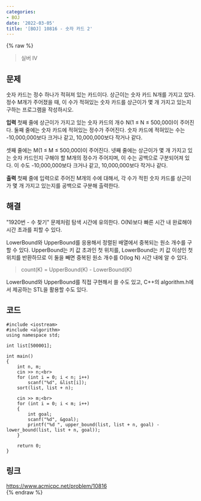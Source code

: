 ```yaml
---
categories:
- BOJ
date: '2022-03-05'
title: '[BOJ] 10816 - 숫자 카드 2'
---
```


{% raw %}
>실버 IV

## 문제
숫자 카드는 정수 하나가 적혀져 있는 카드이다. 상근이는 숫자 카드 N개를 가지고 있다. 정수 M개가 주어졌을 때, 이 수가 적혀있는 숫자 카드를 상근이가 몇 개 가지고 있는지 구하는 프로그램을 작성하시오.

**입력**
첫째 줄에 상근이가 가지고 있는 숫자 카드의 개수 N(1 ≤ N ≤ 500,000)이 주어진다. 둘째 줄에는 숫자 카드에 적혀있는 정수가 주어진다. 숫자 카드에 적혀있는 수는 -10,000,000보다 크거나 같고, 10,000,000보다 작거나 같다.

셋째 줄에는 M(1 ≤ M ≤ 500,000)이 주어진다. 넷째 줄에는 상근이가 몇 개 가지고 있는 숫자 카드인지 구해야 할 M개의 정수가 주어지며, 이 수는 공백으로 구분되어져 있다. 이 수도 -10,000,000보다 크거나 같고, 10,000,000보다 작거나 같다.

**출력**
첫째 줄에 입력으로 주어진 M개의 수에 대해서, 각 수가 적힌 숫자 카드를 상근이가 몇 개 가지고 있는지를 공백으로 구분해 출력한다.

##  해결
"1920번 - 수 찾기" 문제처럼 탐색 시간에 유의한다. O(N)보다 빠른 시간 내 완료해야 시간 초과를 피할 수 있다.

LowerBound와 UpperBound를 응용해서 정렬된 배열에서 중복되는 원소 개수를 구할 수 있다. UpperBound는 키 값 초과인 첫 위치를, LowerBound는 키 값 이상인 첫 위치를 반환하므로 이 둘을 빼면 중복된 원소 개수를 O(log N) 시간 내에 알 수 있다.
> count(K) = UpperBound(K) - LowerBound(K)<br>

LowerBound와 UpperBound를 직접 구현해서 쓸 수도 있고, C++의 algorithm.h에서 제공하는 STL을 활용할 수도 있다.

## 코드
```
#include <iostream>
#include <algorithm>
using namespace std;

int list[500001];

int main()
{
	int n, m;
	cin >> n;<br>
	for (int i = 0; i < n; i++)
		scanf("%d", &list[i]);
	sort(list, list + n);

	cin >> m;<br>
	for (int i = 0; i < m; i++)
	{
		int goal;
		scanf("%d", &goal);
		printf("%d ", upper_bound(list, list + n, goal) - lower_bound(list, list + n, goal));
	}

	return 0;
}
```

## 링크
https://www.acmicpc.net/problem/10816<br>
{% endraw %}
